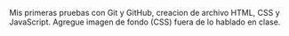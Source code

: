 Mis primeras pruebas con Git y GitHub, creacion de archivo HTML, CSS y JavaScript.
Agregue imagen de fondo (CSS) fuera de lo hablado en clase. 

